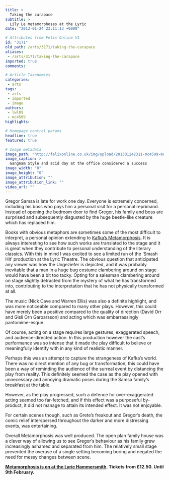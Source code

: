 ```yaml
---
title: >
  Taking the carapace
subtitle: >
  Lily Le metamorphoses at the Lyric
date: "2013-01-24 23:11:13 +0000"

# Attributes from Felix Online V1
id: "3171"
old_path: /arts/3171/taking-the-carapace
aliases:
 - /arts/3171/taking-the-carapace
imported: true
comments:

# Article Taxonomies
categories:
 - arts
tags:
 - arts
 - imported
 - image
authors:
 - lwl09
 - mc4509
highlights:

# Homepage control params
headline: true
featured: true

# Image metadata
image_path: "http://felixonline.co.uk/img/upload/201301242311-mc4509-metamorphosis-gisli-image.jpg"
image_caption: >
  Gangnam Style and acid day at the office considered a success
image_width: "0"
image_height: "0"
image_attribution: ""
image_attribution_link: ""
video_url: ""
---
```


Gregor Samsa is late for work one day. Everyone is extremely concerned, including his boss who pays him a personal visit for a personal reprimand. Instead of opening the bedroom door to find Gregor, his family and boss are surprised and subsequently disgusted by the huge beetle-like creature which has replaced him.

Books with obvious metaphors are sometimes some of the most difficult to interpret, a personal opinion extending to [Kafka’s Metamorphosis](http://www.lyric.co.uk/whats-on/production/metamorphosis/). It is always interesting to see how such works are translated to the stage and it is great when they contribute to personal understanding of the literary classics. With this in mind I was excited to see a limited run of the ‘Smash Hit’ production at the Lyric Theatre.
 The obvious question that anticipated any viewer was how the Ungeziefer is depicted, and it was probably inevitable that a man in a huge bug costume clambering around on stage would have been a bit too tacky. Opting for a salesman clambering around on stage slightly detracted from the mystery of what he has transformed into, contributing to the interpretation that he has not physically transformed at all.

The music (Nick Cave and Warren Ellis) was also a definite highlight, and was more noticeable compared to many other plays. However, this could have merely been a positive compared to the quality of direction (David Orr and Gisli Orn Garoarsson) and acting which was embarrassingly pantomime-esque.

Of course, acting on a stage requires large gestures, exaggerated speech, and audience-directed action. In this production however the cast’s performance was so intense that it made the play difficult to believe or meaningfully identify with in any kind of realistic manner.

Perhaps this was an attempt to capture the strangeness of Kafka’s world. There was no direct mention of any bug or transformation, this could have been a way of reminding the audience of the surreal event by distancing the play from reality. This definitely seemed the case as the play opened with unnecessary and annoying dramatic poses during the Samsa family’s breakfast at the table.

However, as the play progressed, such a defence for over-exaggerated acting seemed too far-fetched, and if this effect was a purposeful by-product, it did not manage to attain its intended effect. It was not enjoyable.

For certain scenes though, such as Grete’s freakout and Gregor’s death, the comic relief interspersed throughout the darker and more distressing events, was entertaining.

Overall Metamorphosis was well produced. The open plan family house was a clever way of allowing us to see Gregor’s behaviour as his family grew increasingly ashamed and separated from him. The relatively small stage prevented the overuse of a single setting becoming boring and negated the need for messy changes between scene.

__[Metamorphosis is on at the Lyric Hammersmith](http://www.lyric.co.uk/whats-on/production/metamorphosis/). Tickets from £12.50. Until 9th February.__
